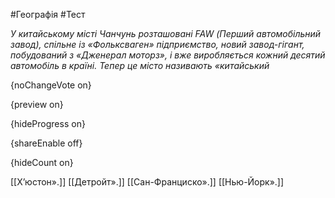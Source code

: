 #Географія #Тест

*У китайському місті Чанчунь розташовані FAW (Перший автомобільний  завод), спільне із «Фольксваген» підприємство, новий завод-гігант,  побудований з «Дженерал моторз», і вже виробляється кожний десятий  автомобіль в країні. Тепер це місто називають «китайський*

{noChangeVote on}

{preview on}

{hideProgress on}

{shareEnable off}

{hideCount on}

[[Х’юстон».]]
[[Детройт».]]
[[Сан-Франциско».]]
[[Нью-Йорк».]]
